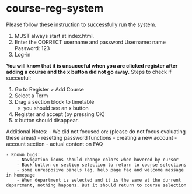 # course-reg-system

Please follow these instruction to successfully run the system.
1. MUST always start at index.html. 
2. Enter the CORRECT username and password
    Username: name
    Password: 123
3. Log-in

**You will know that it is unsucceful when you are clicked register after adding a course and the x button did not go away.**
Steps to check if succesful:
1. Go to Register > Add Course
2. Select a Term
3. Drag a section block to timetable
    - you should see an x button
4. Register and accept (by pressing OK)
5. x button should disappear.


Additional Notes:
    - We did not focused on: (please do not focus evaluating these areas)
        - resetting password functions
        - creating a new account
        - account section
        - actual content on FAQ

    - Known bugs:
        - Navigation icons should change colors when hovered by cursor
        - Back button on section selection to return to course selections
        - some unresposive panels (eg. help page faq and welcome message in homepage
        - When department is selected and it is the same at the durrent department, nothing happens. But it should return to course selection

